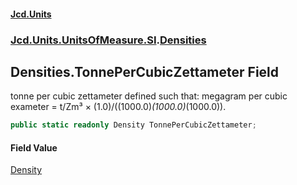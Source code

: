 #### [Jcd.Units](index.md 'index')
### [Jcd.Units.UnitsOfMeasure.SI](Jcd.Units.UnitsOfMeasure.SI.md 'Jcd.Units.UnitsOfMeasure.SI').[Densities](Densities.md 'Jcd.Units.UnitsOfMeasure.SI.Densities')

## Densities.TonnePerCubicZettameter Field

tonne per cubic zettameter defined such that: megagram per cubic exameter = t/Zm³ ×
(1.0)/((1000.0)*(1000.0)*(1000.0)).

```csharp
public static readonly Density TonnePerCubicZettameter;
```

#### Field Value
[Density](Density.md 'Jcd.Units.UnitTypes.Density')